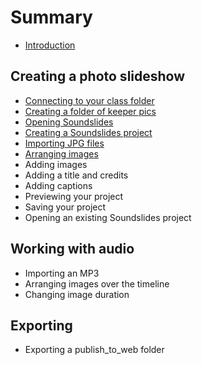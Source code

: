 # Summary

* [Introduction](README.md)

## Creating a photo slideshow
* [Connecting to your class folder](connecting-to-your-class-folder.md)
* [Creating a folder of keeper pics](creating-a-folder-of-keeper-pics.md)
* [Opening Soundslides](opening-soundslides.md)
* [Creating a Soundslides project](creating-a-soundslides-project.md)
* [Importing JPG files](importing-jpg-files.md)
* [Arranging images](arranging-images.md)
* Adding images
* Adding a title and credits
* Adding captions
* Previewing your project
* Saving your project
* Opening an existing Soundslides project

## Working with audio
* Importing an MP3
* Arranging images over the timeline
* Changing image duration

## Exporting
* Exporting a publish\_to\_web folder

